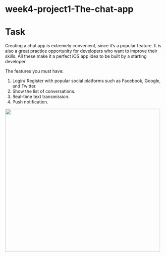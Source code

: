 # week4-project1-The-chat-app

# Task 
Creating a chat app is extremely convenient, since it’s a popular feature. It is also a great practice opportunity for developers who want to improve their skills. All these make it a perfect iOS app idea to be built by a starting developer.

The features you must have:

1. Login/ Register with popular social platforms such as Facebook, Google, and Twitter.
2. Show the list of conversations.
3. Real-time text transmission.
4. Push notification.

<img src="https://user-images.githubusercontent.com/44459664/137600692-8d81a031-9150-4af8-9044-08956950fe6a.png" width="500" height="460"/>  

